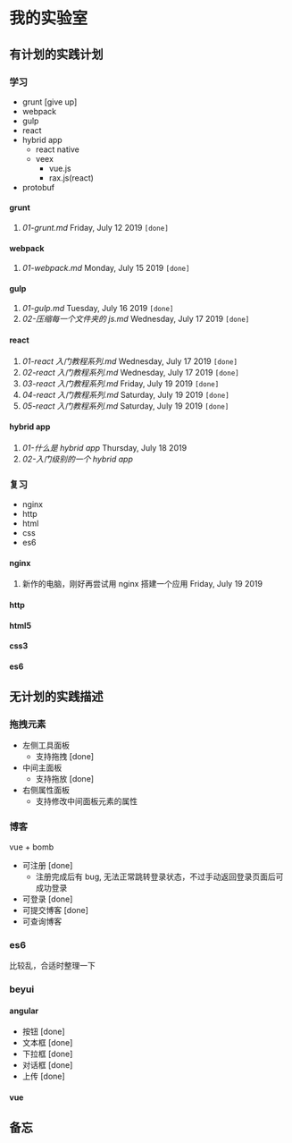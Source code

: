 # 我的实验室

## 有计划的实践计划

### 学习

- grunt [give up]
- webpack
- gulp
- react
- hybrid app
  - react native
  - veex
    - vue.js
    - rax.js(react)
- protobuf

#### grunt

1. _01-grunt.md_ Friday, July 12 2019 `[done]`

#### webpack

1. _01-webpack.md_ Monday, July 15 2019 `[done]`

#### gulp

1. _01-gulp.md_ Tuesday, July 16 2019 `[done]`
2. _02-压缩每一个文件夹的 js.md_ Wednesday, July 17 2019 `[done]`

#### react

1. _01-react 入门教程系列.md_ Wednesday, July 17 2019 `[done]`
2. _02-react 入门教程系列.md_ Wednesday, July 17 2019 `[done]`
3. _03-react 入门教程系列.md_ Friday, July 19 2019 `[done]`
4. _04-react 入门教程系列.md_ Saturday, July 19 2019 `[done]`
5. _05-react 入门教程系列.md_ Saturday, July 19 2019 `[done]`

#### hybrid app

1. _01-什么是 hybrid app_ Thursday, July 18 2019
2. _02-入门级别的一个 hybrid app_

### 复习

- nginx
- http
- html
- css
- es6

#### nginx

1. 新作的电脑，刚好再尝试用 nginx 搭建一个应用 Friday, July 19 2019

#### http

#### html5

#### css3

#### es6

## 无计划的实践描述

### 拖拽元素

- 左侧工具面板
  - 支持拖拽 [done]
- 中间主面板
  - 支持拖放 [done]
- 右侧属性面板
  - 支持修改中间面板元素的属性

### 博客

vue + bomb

- 可注册 [done]
  - 注册完成后有 bug, 无法正常跳转登录状态，不过手动返回登录页面后可成功登录
- 可登录 [done]
- 可提交博客 [done]
- 可查询博客

### es6

比较乱，合适时整理一下

### beyui

#### angular

- 按钮 [done]
- 文本框 [done]
- 下拉框 [done]
- 对话框 [done]
- 上传 [done]

#### vue

## 备忘
